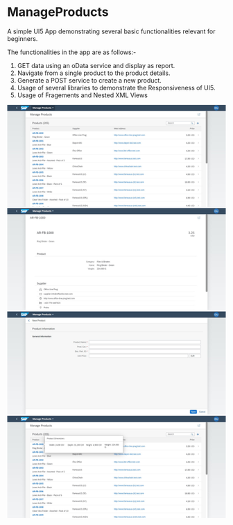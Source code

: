 # ManageProducts
A simple UI5 App demonstrating several basic functionalities relevant for beginners. 

The functionalities in the app are as follows:-
1.	GET data using an oData service and display as report.
2.	Navigate from a single product to the product details.
3.	Generate a POST service to create a new product.
4.	Usage of several libraries to demonstrate the Responsiveness of UI5. 
5.	Usage of Fragements and Nested XML Views

![Product List](https://raw.githubusercontent.com/subhendughosh91/ManageProducts/main/Screenshots/productSet.jpg)
![Product Detailed View](https://raw.githubusercontent.com/subhendughosh91/ManageProducts/main/Screenshots/product.jpg)
![Create New Product](https://raw.githubusercontent.com/subhendughosh91/ManageProducts/main/Screenshots/createProduct.jpg)
![Resonsive Popover Inline](https://raw.githubusercontent.com/subhendughosh91/ManageProducts/main/Screenshots/ResponsivePopover.jpg)

